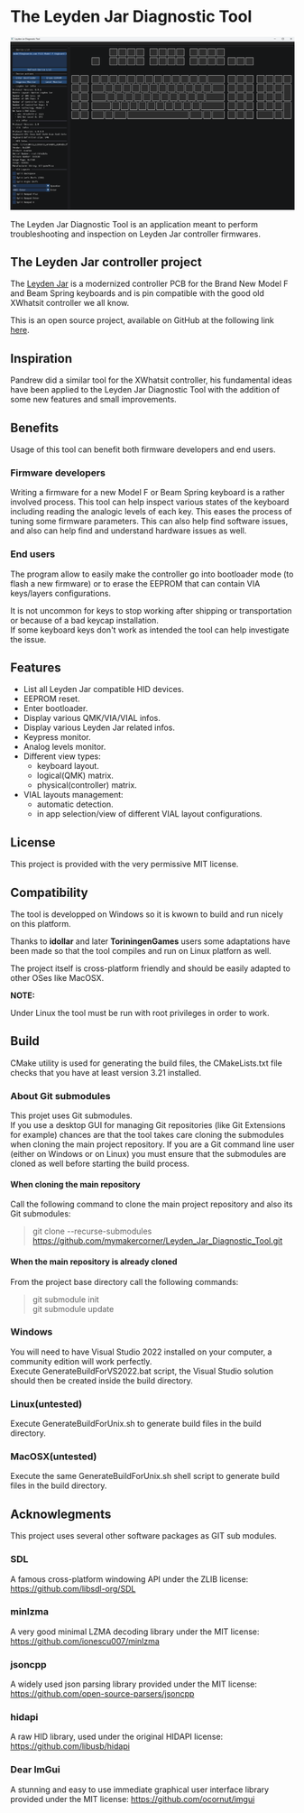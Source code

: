 # The Leyden Jar Diagnostic Tool

![Leyden Jar Diagnostic Tool](images/Screeshot_F122_Device_List.png)

The Leyden Jar Diagnostic Tool is an application meant to perform troubleshooting and inspection on Leyden Jar controller firmwares.

## The Leyden Jar controller project

The [Leyden Jar](https://en.wikipedia.org/wiki/Leyden_jar) is a modernized controller PCB for the Brand New Model F and Beam Spring keyboards and is pin compatible with the good old XWhatsit controller we all know. 

This is an open source project, available on GitHub at the following link [here](https://github.com/mymakercorner/Leyden_Jar).

## Inspiration

Pandrew did a similar tool for the XWhatsit controller, his fundamental ideas have been applied to the Leyden Jar Diagnostic Tool with the addition of some new features and small improvements. 

## Benefits

Usage of this tool can benefit both firmware developers and end users.

### Firmware developers

Writing a firmware for a new Model F or Beam Spring keyboard is a rather involved process. This tool can help inspect various states of the keyboard including reading the analogic levels of each key.
This eases the process of tuning some firmware parameters. 
This can also help find software issues, and also can help find and understand hardware issues as well.

### End users

The program allow to easily make the controller go into bootloader mode (to flash a new firmware) or to erase the EEPROM that can contain VIA keys/layers configurations.  

It is not uncommon for keys to stop working after shipping or transportation or because of a bad keycap installation.  
If some keyboard keys don't work as intended the tool can help investigate the issue. 

## Features

* List all Leyden Jar compatible HID devices.
* EEPROM reset.
* Enter bootloader.
* Display various QMK/VIA/VIAL infos.
* Display various Leyden Jar related infos.
* Keypress monitor.
* Analog levels monitor.
* Different view types:
    * keyboard layout.
    * logical(QMK) matrix.
    * physical(controller) matrix.
* VIAL layouts management:
    * automatic detection.
    * in app selection/view of different VIAL layout configurations.

## License

This project is provided with the very permissive MIT license.

## Compatibility

The tool is developped on Windows so it is kwown to build and run nicely on this  platform.

Thanks to **idollar** and later **ToriningenGames** users some adaptations have been made so that the tool compiles and run on Linux platforn as well.

The project itself is cross-platform friendly and should be easily adapted to other OSes like MacOSX.

**NOTE:**

Under Linux the tool must be run with root privileges in order to work.

## Build

CMake utility is used for generating the build files, the CMakeLists.txt file checks that you have at least version 3.21 installed.

### About Git submodules 

This projet uses Git submodules.  
If you use a desktop GUI for managing Git repositories (like Git Extensions for example) chances are that the tool takes care cloning the submodules when cloning the main project repository.
If you are a Git command line user (either on Windows or on Linux) you must ensure that the submodules are cloned as well before starting the build process.

#### When cloning the main repository

Call the following command to clone the main project repository and also its Git submodules:

> git clone --recurse-submodules https://github.com/mymakercorner/Leyden_Jar_Diagnostic_Tool.git

#### When the main repository is already cloned

From the project base directory call the following commands:

> git submodule init  
> git submodule update

### Windows 

You will need to have Visual Studio 2022 installed on your computer, a community edition will work perfectly.  
Execute GenerateBuildForVS2022.bat script, the Visual Studio solution should then be created inside the build directory. 

### Linux(untested)

Execute GenerateBuildForUnix.sh to generate build files in the build directory.

### MacOSX(untested)

Execute the same GenerateBuildForUnix.sh shell script to generate build files in the build directory.

## Acknowlegments

This project uses several other software packages as GIT sub modules.

### SDL

A famous cross-platform windowing API under the ZLIB license: https://github.com/libsdl-org/SDL  

### minlzma

A very good minimal LZMA decoding library under the MIT license: https://github.com/ionescu007/minlzma

### jsoncpp

A widely used json parsing library provided under the MIT license: https://github.com/open-source-parsers/jsoncpp

### hidapi

A raw HID library, used under the original HIDAPI license: https://github.com/libusb/hidapi

### Dear ImGui

A stunning and easy to use immediate graphical user interface library provided under the MIT license: https://github.com/ocornut/imgui
